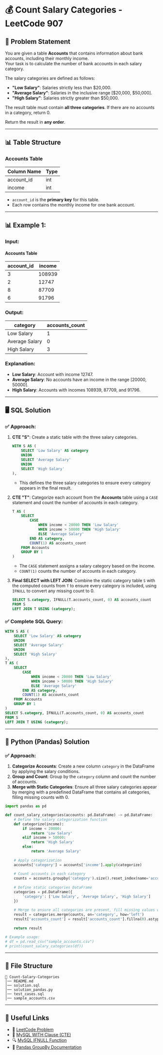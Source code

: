 # 💰 Count Salary Categories - LeetCode 907

## 📌 Problem Statement
You are given a table **Accounts** that contains information about bank accounts, including their monthly income.  
Your task is to calculate the number of bank accounts in each salary category.

The salary categories are defined as follows:
- **"Low Salary"**: Salaries strictly less than \$20,000.
- **"Average Salary"**: Salaries in the inclusive range [\$20,000, \$50,000].
- **"High Salary"**: Salaries strictly greater than \$50,000.

The result table must contain **all three categories**. If there are no accounts in a category, return 0.

Return the result in **any order**.

---

## 📊 Table Structure

### **Accounts Table**
| Column Name | Type |
| ----------- | ---- |
| account_id  | int  |
| income      | int  |

- `account_id` is the **primary key** for this table.
- Each row contains the monthly income for one bank account.

---

## 📊 Example 1:

### **Input:**
#### **Accounts Table**
| account_id | income |
| ---------- | ------ |
| 3          | 108939 |
| 2          | 12747  |
| 8          | 87709  |
| 6          | 91796  |

### **Output:**
| category       | accounts_count |
| -------------- | -------------- |
| Low Salary     | 1              |
| Average Salary | 0              |
| High Salary    | 3              |

### **Explanation:**
- **Low Salary**: Account with income 12747.
- **Average Salary**: No accounts have an income in the range [20000, 50000].
- **High Salary**: Accounts with incomes 108939, 87709, and 91796.

---

## 🖥 SQL Solution

### ✅ **Approach:**
1. **CTE "S"**: Create a static table with the three salary categories.
   ```sql
   WITH S AS (
       SELECT 'Low Salary' AS category
       UNION
       SELECT 'Average Salary'
       UNION
       SELECT 'High Salary'
   ),
   ```
   - This defines the three salary categories to ensure every category appears in the final result.

2. **CTE "T"**: Categorize each account from the **Accounts** table using a `CASE` statement and count the number of accounts in each category.
   ```sql
   T AS (
       SELECT
           CASE
               WHEN income < 20000 THEN 'Low Salary'
               WHEN income > 50000 THEN 'High Salary'
               ELSE 'Average Salary'
           END AS category,
           COUNT(1) AS accounts_count
       FROM Accounts
       GROUP BY 1
   )
   ```
   - The `CASE` statement assigns a salary category based on the income.
   - `COUNT(1)` counts the number of accounts in each category.

3. **Final SELECT with LEFT JOIN**: Combine the static category table `S` with the computed counts from `T` to ensure every category is included, using `IFNULL` to convert any missing count to 0.
   ```sql
   SELECT S.category, IFNULL(T.accounts_count, 0) AS accounts_count
   FROM S
   LEFT JOIN T USING (category);
   ```

### ✅ **Complete SQL Query:**
```sql
WITH S AS (
    SELECT 'Low Salary' AS category
    UNION
    SELECT 'Average Salary'
    UNION
    SELECT 'High Salary'
),
T AS (
    SELECT
        CASE
            WHEN income < 20000 THEN 'Low Salary'
            WHEN income > 50000 THEN 'High Salary'
            ELSE 'Average Salary'
        END AS category,
        COUNT(1) AS accounts_count
    FROM Accounts
    GROUP BY 1
)
SELECT S.category, IFNULL(T.accounts_count, 0) AS accounts_count
FROM S
LEFT JOIN T USING (category);
```

---

## 🐍 Python (Pandas) Solution

### ✅ **Approach:**
1. **Categorize Accounts**: Create a new column `category` in the DataFrame by applying the salary conditions.
2. **Group and Count**: Group by the `category` column and count the number of accounts.
3. **Merge with Static Categories**: Ensure all three salary categories appear by merging with a predefined DataFrame that contains all categories, filling missing counts with 0.

```python
import pandas as pd

def count_salary_categories(accounts: pd.DataFrame) -> pd.DataFrame:
    # Define the salary categorization function
    def categorize(income):
        if income < 20000:
            return 'Low Salary'
        elif income > 50000:
            return 'High Salary'
        else:
            return 'Average Salary'
    
    # Apply categorization
    accounts['category'] = accounts['income'].apply(categorize)
    
    # Count accounts in each category
    counts = accounts.groupby('category').size().reset_index(name='accounts_count')
    
    # Define static categories DataFrame
    categories = pd.DataFrame({
        'category': ['Low Salary', 'Average Salary', 'High Salary']
    })
    
    # Merge to ensure all categories are present, fill missing values with 0
    result = categories.merge(counts, on='category', how='left')
    result['accounts_count'] = result['accounts_count'].fillna(0).astype(int)
    
    return result

# Example usage:
# df = pd.read_csv("sample_accounts.csv")
# print(count_salary_categories(df))
```

---

## 📁 File Structure
```
📂 Count-Salary-Categories
│── README.md
│── solution.sql
│── solution_pandas.py
│── test_cases.sql
│── sample_accounts.csv
```

---

## 🔗 Useful Links
- 📖 [LeetCode Problem](https://leetcode.com/problems/count-salary-categories/)
- 📝 [MySQL WITH Clause (CTE)](https://www.w3schools.com/sql/sql_with.asp)
- 🔍 [MySQL IFNULL Function](https://www.w3schools.com/sql/func_mysql_ifnull.asp)
- 🐍 [Pandas GroupBy Documentation](https://pandas.pydata.org/docs/reference/api/pandas.DataFrame.groupby.html)
```

